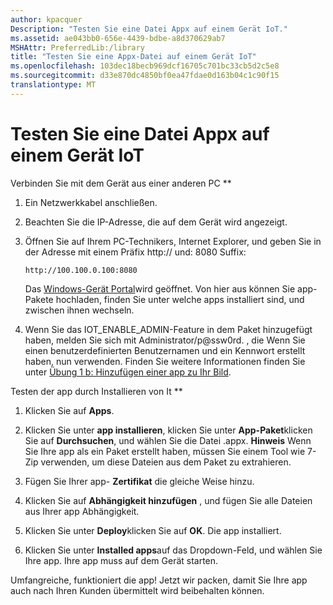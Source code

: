 ```yaml
---
author: kpacquer
Description: "Testen Sie eine Datei Appx auf einem Gerät IoT."
ms.assetid: ae043bb0-656e-4439-bdbe-a8d370629ab7
MSHAttr: PreferredLib:/library
title: "Testen Sie eine Appx-Datei auf einem Gerät IoT"
ms.openlocfilehash: 103dec18becb969dcf16705c701bc33cb5d2c5e8
ms.sourcegitcommit: d33e870dc4850bf0ea47fdae0d163b04c1c90f15
translationtype: MT
---
```

# <a name="span-idtestanappxfileonaniotdevicespantest-an-appx-file-on-an-iot-device"></a><span id="TEST_AN_APPX_FILE_ON_AN_IOT_DEVICE"></span>Testen Sie eine Datei Appx auf einem Gerät IoT

Verbinden Sie mit dem Gerät aus einer anderen PC **

1.  Ein Netzwerkkabel anschließen.

2.  Beachten Sie die IP-Adresse, die auf dem Gerät wird angezeigt.

3.  Öffnen Sie auf Ihrem PC-Technikers, Internet Explorer, und geben Sie in der Adresse mit einem Präfix http:// und: 8080 Suffix:

    ``` syntax
    http://100.100.0.100:8080
    ```

    Das [Windows-Gerät Portal](https://developer.microsoft.com/windows/iot/docs/deviceportal)wird geöffnet. Von hier aus können Sie app-Pakete hochladen, finden Sie unter welche apps installiert sind, und zwischen ihnen wechseln.

4.  Wenn Sie das IOT_ENABLE_ADMIN-Feature in dem Paket hinzugefügt haben, melden Sie sich mit Administrator/p@ssw0rd. , die Wenn Sie einen benutzerdefinierten Benutzernamen und ein Kennwort erstellt haben, nun verwenden. Finden Sie weitere Informationen finden Sie unter [Übung 1 b: Hinzufügen einer app zu Ihr Bild](deploy-your-app-with-a-standard-board.md).

Testen der app durch Installieren von It **

1.  Klicken Sie auf **Apps**.

2.  Klicken Sie unter **app installieren**, klicken Sie unter **App-Paket**klicken Sie auf **Durchsuchen**, und wählen Sie die Datei .appx.
    **Hinweis**  Wenn Sie Ihre app als ein Paket erstellt haben, müssen Sie einem Tool wie 7-Zip verwenden, um diese Dateien aus dem Paket zu extrahieren.

3.  Fügen Sie Ihrer app- **Zertifikat** die gleiche Weise hinzu.

4.  Klicken Sie auf **Abhängigkeit hinzufügen** , und fügen Sie alle Dateien aus Ihrer app Abhängigkeit.

5.  Klicken Sie unter **Deploy**klicken Sie auf **OK**. Die app installiert.

6.  Klicken Sie unter **Installed apps**auf das Dropdown-Feld, und wählen Sie Ihre app. Ihre app muss auf dem Gerät starten.

Umfangreiche, funktioniert die app! Jetzt wir packen, damit Sie Ihre app auch nach Ihren Kunden übermittelt wird beibehalten können.
